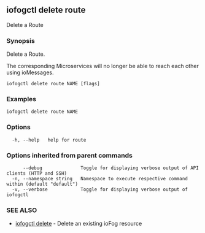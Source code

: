 ## iofogctl delete route

Delete a Route

### Synopsis

Delete a Route.

The corresponding Microservices will no longer be able to reach each other using ioMessages.

```
iofogctl delete route NAME [flags]
```

### Examples

```
iofogctl delete route NAME
```

### Options

```
  -h, --help   help for route
```

### Options inherited from parent commands

```
      --debug              Toggle for displaying verbose output of API clients (HTTP and SSH)
  -n, --namespace string   Namespace to execute respective command within (default "default")
  -v, --verbose            Toggle for displaying verbose output of iofogctl
```

### SEE ALSO

* [iofogctl delete](iofogctl_delete.md)	 - Delete an existing ioFog resource


